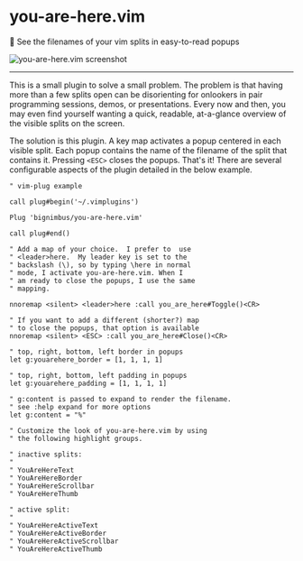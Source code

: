# you-are-here.vim
📌 See the filenames of your vim splits in easy-to-read popups

![you-are-here.vim screenshot](https://ghcdn.rawgit.org/bignimbus/you-are-here.vim/master/assets/you-are-here.png)

---

This is a small plugin to solve a small problem.
The problem is that having more than a few splits
open can be disorienting for onlookers in pair
programming sessions, demos, or presentations.
Every now and then, you may even find yourself
wanting a quick, readable, at-a-glance overview of
the visible splits on the screen.

The solution is this plugin. A key map activates
a popup centered in each visible split.  Each popup
contains the name of the filename of the split that
contains it.  Pressing `<ESC>` closes the popups.
That's it!  There are several configurable aspects
of the plugin detailed in the below example.

```vim
" vim-plug example

call plug#begin('~/.vimplugins')

Plug 'bignimbus/you-are-here.vim'

call plug#end()

" Add a map of your choice.  I prefer to  use
" <leader>here.  My leader key is set to the
" backslash (\), so by typing \here in normal
" mode, I activate you-are-here.vim. When I
" am ready to close the popups, I use the same
" mapping.

nnoremap <silent> <leader>here :call you_are_here#Toggle()<CR>

" If you want to add a different (shorter?) map
" to close the popups, that option is available
nnoremap <silent> <ESC> :call you_are_here#Close()<CR>

" top, right, bottom, left border in popups
let g:youarehere_border = [1, 1, 1, 1]

" top, right, bottom, left padding in popups
let g:youarehere_padding = [1, 1, 1, 1]

" g:content is passed to expand to render the filename.
" see :help expand for more options
let g:content = "%"

" Customize the look of you-are-here.vim by using
" the following highlight groups.

" inactive splits:
"
" YouAreHereText
" YouAreHereBorder
" YouAreHereScrollbar
" YouAreHereThumb

" active split:
"
" YouAreHereActiveText
" YouAreHereActiveBorder
" YouAreHereActiveScrollbar
" YouAreHereActiveThumb
```
